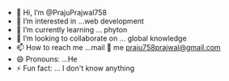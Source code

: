 - 👋 Hi, I’m @PrajuPrajwal758
- 👀 I’m interested in ...web development 
- 🌱 I’m currently learning ... phyton 
- 💞️ I’m looking to collaborate on ... global knowledge 
- 📫 How to reach me ...mail 💌 me praju758prajwal@gmail.com
- 😄 Pronouns: ...He
- ⚡ Fun fact: ... I don't know anything 

<!---
PrajuPrajwal758/PrajuPrajwal758 is a ✨ special ✨ repository because its `README.md` (this file) appears on your GitHub profile.
You can click the Preview link to take a look at your changes.
--->
